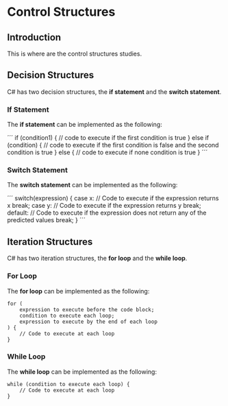 # Control Structures

## Introduction

This is where are the control structures studies.


## Decision Structures

C# has two decision structures, the <strong>if statement</strong> and the <strong>switch statement</strong>.


### If Statement

The <strong>if statement</strong> can be implemented as the following:

´´´
if (condition1) {
    // code to execute if the first condition is true
} else if (condition) {
    // code to execute if the first condition is false and the second condition is true
} else {
    // code to execute if none condition is true
}
´´´


### Switch Statement

The <strong>switch statement</strong> can be implemented as the following:

´´´
switch(expression) {
    case x:
        // Code to execute if the expression returns x
        break;
    case y:
        // Code to execute if the expression returns y
        break;
    default:
        // Code to execute if the expression does not return any of the predicted values
        break;
}
´´´


## Iteration Structures

C# has two iteration structures, the <strong>for loop</strong> and the <strong>while loop</strong>.


### For Loop

The <strong>for loop</strong> can be implemented as the following:

```
for (
    expression to execute before the code block; 
    condition to execute each loop;
    expression to execute by the end of each loop
) {
    // Code to execute at each loop
}
```


### While Loop

The <strong>while loop</strong> can be implemented as the following:

```
while (condition to execute each loop) {
    // Code to execute at each loop
}
```
